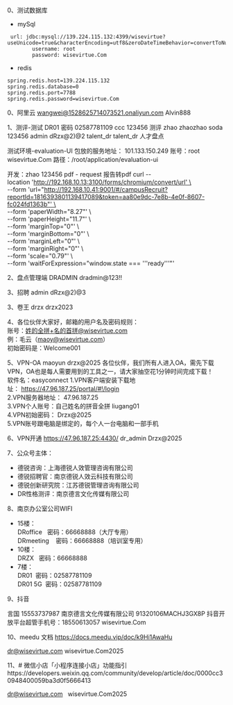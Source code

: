 0、测试数据库
- mySql
```
 url: jdbc:mysql://139.224.115.132:4399/wisevirtue?useUnicode=true&characterEncoding=utf8&zeroDateTimeBehavior=convertToNull&useSSL=true&serverTimezone=GMT%2B8  
        username: root  
        password: wisevirtue.Com
```

- redis
```
spring.redis.host=139.224.115.132  
spring.redis.database=0  
spring.redis.port=7788  
spring.redis.password=wisevirtue.Com
```

0、阿里云
wangwei@1528625714073521.onaliyun.com
Alvin888

1、测评-测试
DR01 密码 02587781109
ccc 123456 测评
zhao zhaozhao
soda 123456
admin dRzx@2)@2
talent_dr talent_dr 人才盘点

测试环境-evaluation-UI 包放的服务地址：
101.133.150.249
账号：root wisevirtue.Com
路径：/root/application/evaluation-ui

开发：zhao 123456
pdf - request 报告转pdf
curl --location 'http://192.168.10.13:3100/forms/chromium/convert/url' \  
--form 'url="http://192.168.10.41:9001/#/campusRecruit?reportId=1816393801139417089&token=aa80e9dc-7e8b-4e0f-8607-fc024fd1363b"' \  
--form 'paperWidth="8.27"' \  
--form 'paperHeight="11.7"' \  
--form 'marginTop="0"' \  
--form 'marginBottom="0"' \  
--form 'marginLeft="0"' \  
--form 'marginRight="0"' \  
--form 'scale="0.79"' \  
--form 'waitForExpression="window.state === '\''ready'\''"'

2、盘点管理端
 DRADMIN dradmin@123!!
 
3、招聘
admin dRzx@2)@3
 
3、卷王 
drzx drzx2023

4、各位伙伴大家好，邮箱的用户名及密码规则：  
账号：姓的全拼+名的首拼@wisevirtue.com  
例：毛云（maoy@wisevirtue.com）  
初始密码是：Welcome001

5、VPN-OA  maoyun drzx@2025 
各位伙伴，我们所有人进入OA，需先下载VPN，OA也是每人需要用到的工具之一，请大家抽空花1分钟时间完成下载！  
软件名：easyconnect
1.VPN客户端安装下载地址： https://47.96.187.25/portal/#!/login  
2.VPN服务器地址： 47.96.187.25  
3.VPN个人账号：自己姓名的拼音全拼 liugang01   
4.VPN初始密码： Drzx@2025  
5.VPN账号跟电脑是绑定的，每个人一台电脑和一部手机


6、VPN开通
https://47.96.187.25:4430/  dr_admin  Drzx@2025

7、公众号主体：
- 德锐咨询：上海德锐人效管理咨询有限公司
- 德锐招聘官：南京德锐人效云科技有限公司
- 德锐创新研究院：江苏德锐管理咨询有限公司
- DR性格测评：南京德言文化传媒有限公司

8、南京办公室公司WIFI
- 15楼：  
   DRoffice   密码：66668888（大厅专用）  
   DRmeeting    密码：66668888（培训室专用）  
- 10楼：  
   DRZX   密码：66668888  
- 7楼：  
   DR01  密码：02587781109  
   DR01 5G  密码：02587781109

9、抖音

言国 15553737987
南京德言文化传媒有限公司 91320106MACHJ3GX8P
抖音开放平台超管手机号：18550613057 wisevirtue.Com

10、meedu 文档
https://docs.meedu.vip/doc/k9Hi1AwaHu

dr@wisevirtue.com   wisevirtue.Com2025

11、# 微信小店「小程序连接小店」功能指引https://developers.weixin.qq.com/community/develop/article/doc/0000cc30948400059ba3d0f5666413

dr@wisevirtue.com   wisevirtue.Com2025